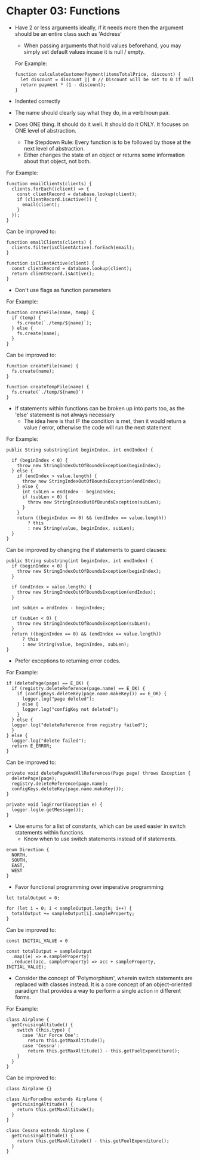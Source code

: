 # Chapter 03: Functions

- Have 2 or less arguments ideally, if it needs more then the argument should be an entire class such as 'Address'
  - When passing arguments that hold values beforehand, you may simply set default values incase it is null / empty.

  For Example: 
  ```
  function calculateCustomerPayment(itemsTotalPrice, discount) {
    let discount = discount || 0 // Discount will be set to 0 if null
    return payment * (1 - discount);
  }
  ```

- Indented correctly
- The name should clearly say what they do, in a verb/noun pair.
- Does ONE thing. It should do it well. It should do it ONLY. It focuses on ONE level of abstraction.
  - The Stepdown Rule: Every function is to be followed by those at the next level of abstraction.
  - Either changes the state of an object or returns some information about that object, not both.

For Example: 
```
function emailClients(clients) {
  clients.forEach((client) => {
    const clientRecord = database.lookup(client);
    if (clientRecord.isActive()) {
      email(client);
    }
  });
}
```

Can be improved to:
```
function emailClients(clients) {
  clients.filter(isClientActive).forEach(email);
}

function isClientActive(client) {
  const clientRecord = database.lookup(client);
  return clientRecord.isActive();
}
```

- Don't use flags as function parameters

For Example:
```
function createFile(name, temp) {
  if (temp) {
    fs.create(`./temp/${name}`);
  } else {
    fs.create(name);
  }
}
```

Can be improved to:
```
function createFile(name) {
  fs.create(name);
}

function createTempFile(name) {
  fs.create(`./temp/${name}`)
}
```

- If statements within functions can be broken up into parts too, as the 'else' statement is not always necessary
  - The idea here is that IF the condition is met, then it would return a value / error, otherwise the code will run the next statement

For Example:
```
public String substring(int beginIndex, int endIndex) {
 
  if (beginIndex < 0) {
    throw new StringIndexOutOfBoundsException(beginIndex);
  } else {
    if (endIndex > value.length) {
      throw new StringIndexOutOfBoundsException(endIndex);
    } else {
      int subLen = endIndex - beginIndex;
      if (subLen < 0) {
        throw new StringIndexOutOfBoundsException(subLen);
      }
    }
    return ((beginIndex == 0) && (endIndex == value.length))
        ? this
        : new String(value, beginIndex, subLen);
  }
}
```

Can be improved by changing the if statements to guard clauses:
```
public String substring(int beginIndex, int endIndex) {
  if (beginIndex < 0) {
    throw new StringIndexOutOfBoundsException(beginIndex);
  }
 
  if (endIndex > value.length) {
    throw new StringIndexOutOfBoundsException(endIndex);
  }
 
  int subLen = endIndex - beginIndex;
 
  if (subLen < 0) {
    throw new StringIndexOutOfBoundsException(subLen);
  }
  return ((beginIndex == 0) && (endIndex == value.length))
      ? this
      : new String(value, beginIndex, subLen);
}
```

- Prefer exceptions to returning error codes.

For Example:
```
if (deletePage(page) == E_OK) {
  if (registry.deleteReference(page.name) == E_OK) {
    if (configKeys.deleteKey(page.name.makeKey()) == E_OK) { 
      logger.log("page deleted");
    } else {
      logger.log("configKey not deleted");
    }
  } else {
  logger.log("deleteReference from registry failed"); 
  }
} else {
  logger.log("delete failed");
  return E_ERROR;
}
```

Can be improved to: 
```
private void deletePageAndAllReferences(Page page) throws Exception { 
  deletePage(page);
  registry.deleteReference(page.name); 
  configKeys.deleteKey(page.name.makeKey());
}

private void logError(Exception e) { 
  logger.log(e.getMessage());
}
```

- Use enums for a list of constants, which can be used easier in switch statements within functions.
  - Know when to use switch statements instead of if statements.
```
enum Direction {
  NORTH,
  SOUTH,
  EAST,
  WEST
}
```

- Favor functional programming over imperative programming
```
let totalOutput = 0;

for (let i = 0; i < sampleOutput.length; i++) {
  totalOutput += sampleOutput[i].sampleProperty;
}
```

Can be improved to:
```
const INITIAL_VALUE = 0

const totalOutput = sampleOutput
  .map((e) => e.sampleProperty)
  .reduce((acc, sampleProperty) => acc + sampleProperty, INITIAL_VALUE);
```

- Consider the concept of 'Polymorphism', wherein switch statements are replaced with classes instead. It is a core concept of an object-oriented paradigm that provides a way to perform a single action in different forms.

For Example:
```
class Airplane {
  getCruisingAltitude() {
    switch (this.type) {
      case 'Air Force One':
        return this.getMaxAltitude();
      case 'Cessna':
        return this.getMaxAltitude() - this.getFuelExpenditure();
    }
  }
}
```

Can be improved to:
```
class Airplane {}

class AirForceOne extends Airplane {
  getCruisingAltitude() {
    return this.getMaxAltitude();
  }
}

class Cessna extends Airplane {
  getCruisingAltitude() {
    return this.getMaxAltitude() - this.getFuelExpenditure();
  }
}
```
